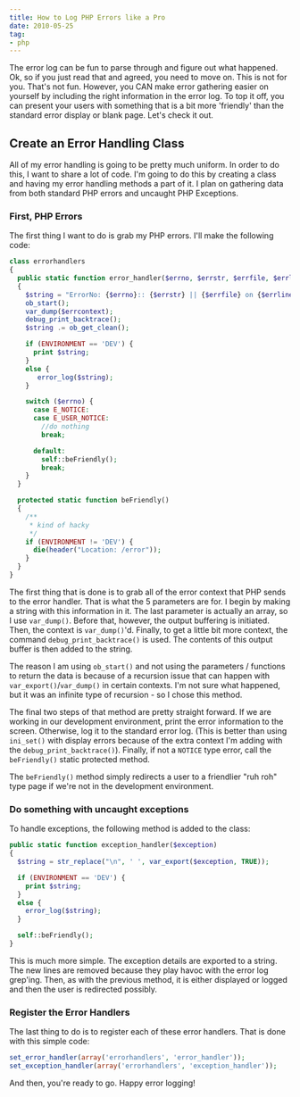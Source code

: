 ```yaml
---
title: How to Log PHP Errors like a Pro
date: 2010-05-25
tag:
- php
---
```

The error log can be fun to parse through and figure out what happened.  Ok, so if you just read that and agreed, you need to move on.  This is not for you.  That's not fun.  However, you CAN make error gathering easier on yourself by including the right information in the error log.  To top it off, you can present your users with something that is a bit more 'friendly' than the standard error display or blank page.  Let's check it out.

<!--more-->

## Create an Error Handling Class

All of my error handling is going to be pretty much uniform.  In order to do this, I want to share a lot of code.  I'm going to do this by creating a class and having my error handling methods a part of it.  I plan on gathering data from both standard PHP errors and uncaught PHP Exceptions.

### First, PHP Errors

The first thing I want to do is grab my PHP errors.  I'll make the following code:

```php
class errorhandlers
{
  public static function error_handler($errno, $errstr, $errfile, $errline, $errcontext)
  {
    $string = "ErrorNo: {$errno}:: {$errstr} || {$errfile} on {$errline} || ";
    ob_start();
    var_dump($errcontext);
    debug_print_backtrace();
    $string .= ob_get_clean();

    if (ENVIRONMENT == 'DEV') {
      print $string;
    }
    else {
       error_log($string);
    }

    switch ($errno) {
      case E_NOTICE:
      case E_USER_NOTICE:
        //do nothing
        break;

      default:
        self::beFriendly();
        break;
    }
  }

  protected static function beFriendly()
  {
    /**
     * kind of hacky
     */
    if (ENVIRONMENT != 'DEV') {
      die(header("Location: /error"));
    }
  }
}
```

The first thing that is done is to grab all of the error context that PHP sends to the error handler.  That is what the 5 parameters are for.  I begin by making a string with this information in it.  The last parameter is actually an array, so I use `var_dump()`.  Before that, however, the output buffering is initiated.  Then, the context is `var_dump()`'d.  Finally, to get a little bit more context, the command `debug_print_backtrace()` is used.  The contents of this output buffer is then added to the string.

The reason I am using `ob_start()` and not using the parameters / functions to return the data is because of a recursion issue that can happen with `var_export()`/`var_dump()` in certain contexts.  I'm not sure what happened, but it was an infinite type of recursion - so I chose this method.

The final two steps of that method are pretty straight forward.  If we are working in our development environment, print the error information to the screen.  Otherwise, log it to the standard error log.  (This is better than using `ini_set()` with display errors because of the extra context I'm adding with the `debug_print_backtrace()`).  Finally, if not a `NOTICE` type error, call the `beFriendly()` static protected method.

The `beFriendly()` method simply redirects a user to a friendlier "ruh roh" type page if we're not in the development environment.

### Do something with uncaught exceptions

To handle exceptions, the following method is added to the class:

```php
public static function exception_handler($exception)
{
  $string = str_replace("\n", ' ', var_export($exception, TRUE));

  if (ENVIRONMENT == 'DEV') {
    print $string;
  }
  else {
    error_log($string);
  }

  self::beFriendly();
}
```

This is much more simple.  The exception details are exported to a string.  The new lines are removed because they play havoc with the error log grep'ing.  Then, as with the previous method, it is either displayed or logged and then the user is redirected possibly.

### Register the Error Handlers

The last thing to do is to register each of these error handlers.  That is done with this simple code:

```php
set_error_handler(array('errorhandlers', 'error_handler'));
set_exception_handler(array('errorhandlers', 'exception_handler'));
```

And then, you're ready to go.  Happy error logging!
